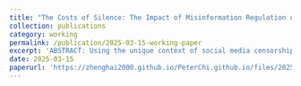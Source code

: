 ```yaml
---
title: "The Costs of Silence: The Impact of Misinformation Regulation on Finfluencers and Corporate Information Environment"
collection: publications
category: working
permalink: /publication/2025-03-15-working-paper
excerpt: 'ABSTRACT: Using the unique context of social media censorship in China, we investigate how misinformation regulation on investor-focused social media platforms influences the behavior of platform influencers (i.e., finfluencers) and its subsequent effects on capital markets. Our findings reveal that misinformation regulation significantly increases account deletions among finfluencers, particularly those exhibiting a more negative tone prior to the regulation. Additionally, remaining finfluencers respond strategically by posting fewer messages and adopting a more positive tone in their content. Despite these behavioral adjustments, the regulation proves ineffective in enhancing the corporate information environment. This is evidenced by a decline in price informativeness, as reflected in weaker correlations between current stock prices and future earnings news, alongside heightened short-term market reactions to earnings announcements. Furthermore, we provide indirect evidence of potential regulatory capture amidst misinformation regulation. Overall, our results underscore the need for caution when implementing regulatory interventions on investor-focused social media platforms.'
date: 2025-03-15
paperurl: 'https://zhenghai2000.github.io/PeterChi.github.io/files/20250304_KE_CHI_The Costs of Silence The Impact of Misinformation Regulation on Finfluencers and Corporate Information Environment.pdf.pdf'
---
```

